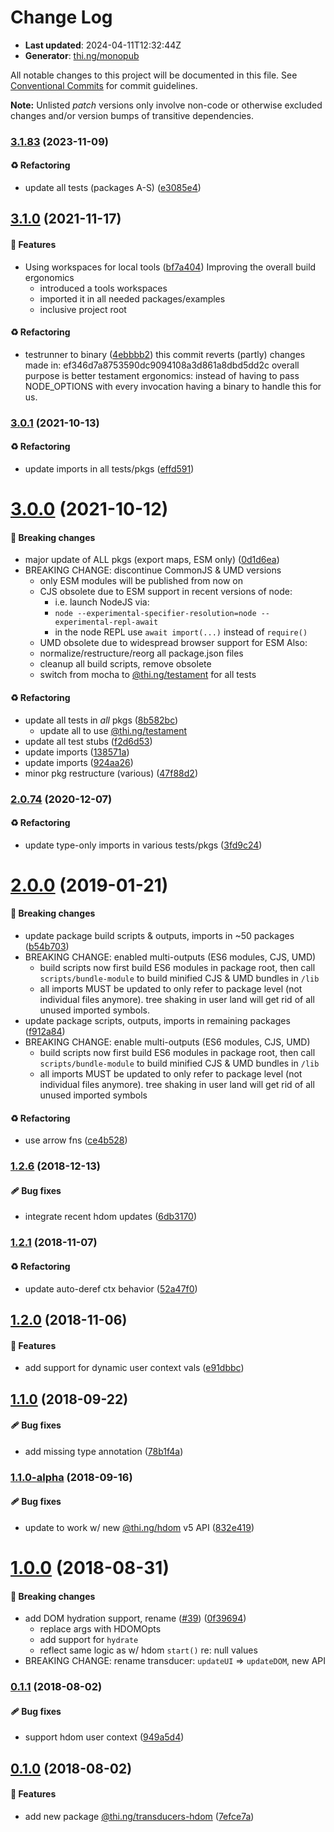 # Change Log

- **Last updated**: 2024-04-11T12:32:44Z
- **Generator**: [thi.ng/monopub](https://thi.ng/monopub)

All notable changes to this project will be documented in this file.
See [Conventional Commits](https://conventionalcommits.org/) for commit guidelines.

**Note:** Unlisted _patch_ versions only involve non-code or otherwise excluded changes
and/or version bumps of transitive dependencies.

### [3.1.83](https://github.com/thi-ng/umbrella/tree/@thi.ng/transducers-hdom@3.1.83) (2023-11-09)

#### ♻️ Refactoring

- update all tests (packages A-S) ([e3085e4](https://github.com/thi-ng/umbrella/commit/e3085e4))

## [3.1.0](https://github.com/thi-ng/umbrella/tree/@thi.ng/transducers-hdom@3.1.0) (2021-11-17)

#### 🚀 Features

- Using workspaces for local tools ([bf7a404](https://github.com/thi-ng/umbrella/commit/bf7a404))
  Improving the overall build ergonomics
  - introduced a tools workspaces
  - imported it in all needed packages/examples
  - inclusive project root

#### ♻️ Refactoring

- testrunner to binary ([4ebbbb2](https://github.com/thi-ng/umbrella/commit/4ebbbb2))
  this commit reverts (partly) changes made in:
  ef346d7a8753590dc9094108a3d861a8dbd5dd2c
  overall purpose is better testament ergonomics:
  instead of having to pass NODE_OPTIONS with every invocation
  having a binary to handle this for us.

### [3.0.1](https://github.com/thi-ng/umbrella/tree/@thi.ng/transducers-hdom@3.0.1) (2021-10-13)

#### ♻️ Refactoring

- update imports in all tests/pkgs ([effd591](https://github.com/thi-ng/umbrella/commit/effd591))

# [3.0.0](https://github.com/thi-ng/umbrella/tree/@thi.ng/transducers-hdom@3.0.0) (2021-10-12)

#### 🛑 Breaking changes

- major update of ALL pkgs (export maps, ESM only) ([0d1d6ea](https://github.com/thi-ng/umbrella/commit/0d1d6ea))
- BREAKING CHANGE: discontinue CommonJS & UMD versions
  - only ESM modules will be published from now on
  - CJS obsolete due to ESM support in recent versions of node:
    - i.e. launch NodeJS via:
    - `node --experimental-specifier-resolution=node --experimental-repl-await`
    - in the node REPL use `await import(...)` instead of `require()`
  - UMD obsolete due to widespread browser support for ESM
  Also:
  - normalize/restructure/reorg all package.json files
  - cleanup all build scripts, remove obsolete
  - switch from mocha to [@thi.ng/testament](https://github.com/thi-ng/umbrella/tree/main/packages/testament) for all tests

#### ♻️ Refactoring

- update all tests in _all_ pkgs ([8b582bc](https://github.com/thi-ng/umbrella/commit/8b582bc))
  - update all to use [@thi.ng/testament](https://github.com/thi-ng/umbrella/tree/main/packages/testament)
- update all test stubs ([f2d6d53](https://github.com/thi-ng/umbrella/commit/f2d6d53))
- update imports ([138571a](https://github.com/thi-ng/umbrella/commit/138571a))
- update imports ([924aa26](https://github.com/thi-ng/umbrella/commit/924aa26))
- minor pkg restructure (various) ([47f88d2](https://github.com/thi-ng/umbrella/commit/47f88d2))

### [2.0.74](https://github.com/thi-ng/umbrella/tree/@thi.ng/transducers-hdom@2.0.74) (2020-12-07)

#### ♻️ Refactoring

- update type-only imports in various tests/pkgs ([3fd9c24](https://github.com/thi-ng/umbrella/commit/3fd9c24))

# [2.0.0](https://github.com/thi-ng/umbrella/tree/@thi.ng/transducers-hdom@2.0.0) (2019-01-21)

#### 🛑 Breaking changes

- update package build scripts & outputs, imports in ~50 packages ([b54b703](https://github.com/thi-ng/umbrella/commit/b54b703))
- BREAKING CHANGE: enabled multi-outputs (ES6 modules, CJS, UMD)
  - build scripts now first build ES6 modules in package root, then call
    `scripts/bundle-module` to build minified CJS & UMD bundles in `/lib`
  - all imports MUST be updated to only refer to package level
    (not individual files anymore). tree shaking in user land will get rid of
    all unused imported symbols.
- update package scripts, outputs, imports in remaining packages ([f912a84](https://github.com/thi-ng/umbrella/commit/f912a84))
- BREAKING CHANGE: enable multi-outputs (ES6 modules, CJS, UMD)
  - build scripts now first build ES6 modules in package root, then call
    `scripts/bundle-module` to build minified CJS & UMD bundles in `/lib`
  - all imports MUST be updated to only refer to package level
    (not individual files anymore). tree shaking in user land will get rid of
    all unused imported symbols

#### ♻️ Refactoring

- use arrow fns ([ce4b528](https://github.com/thi-ng/umbrella/commit/ce4b528))

### [1.2.6](https://github.com/thi-ng/umbrella/tree/@thi.ng/transducers-hdom@1.2.6) (2018-12-13)

#### 🩹 Bug fixes

- integrate recent hdom updates ([6db3170](https://github.com/thi-ng/umbrella/commit/6db3170))

### [1.2.1](https://github.com/thi-ng/umbrella/tree/@thi.ng/transducers-hdom@1.2.1) (2018-11-07)

#### ♻️ Refactoring

- update auto-deref ctx behavior ([52a47f0](https://github.com/thi-ng/umbrella/commit/52a47f0))

## [1.2.0](https://github.com/thi-ng/umbrella/tree/@thi.ng/transducers-hdom@1.2.0) (2018-11-06)

#### 🚀 Features

- add support for dynamic user context vals ([e91dbbc](https://github.com/thi-ng/umbrella/commit/e91dbbc))

## [1.1.0](https://github.com/thi-ng/umbrella/tree/@thi.ng/transducers-hdom@1.1.0) (2018-09-22)

#### 🩹 Bug fixes

- add missing type annotation ([78b1f4a](https://github.com/thi-ng/umbrella/commit/78b1f4a))

### [1.1.0-alpha](https://github.com/thi-ng/umbrella/tree/@thi.ng/transducers-hdom@1.1.0-alpha) (2018-09-16)

#### 🩹 Bug fixes

- update to work w/ new [@thi.ng/hdom](https://github.com/thi-ng/umbrella/tree/main/packages/hdom) v5 API ([832e419](https://github.com/thi-ng/umbrella/commit/832e419))

# [1.0.0](https://github.com/thi-ng/umbrella/tree/@thi.ng/transducers-hdom@1.0.0) (2018-08-31)

#### 🛑 Breaking changes

- add DOM hydration support, rename ([#39](https://github.com/thi-ng/umbrella/issues/39)) ([0f39694](https://github.com/thi-ng/umbrella/commit/0f39694))
  - replace args with HDOMOpts
  - add support for `hydrate`
  - reflect same logic as w/ hdom `start()` re: null values
- BREAKING CHANGE: rename transducer: `updateUI` => `updateDOM`, new API

### [0.1.1](https://github.com/thi-ng/umbrella/tree/@thi.ng/transducers-hdom@0.1.1) (2018-08-02)

#### 🩹 Bug fixes

- support hdom user context ([949a5d4](https://github.com/thi-ng/umbrella/commit/949a5d4))

## [0.1.0](https://github.com/thi-ng/umbrella/tree/@thi.ng/transducers-hdom@0.1.0) (2018-08-02)

#### 🚀 Features

- add new package [@thi.ng/transducers-hdom](https://github.com/thi-ng/umbrella/tree/main/packages/transducers-hdom) ([7efce7a](https://github.com/thi-ng/umbrella/commit/7efce7a))
